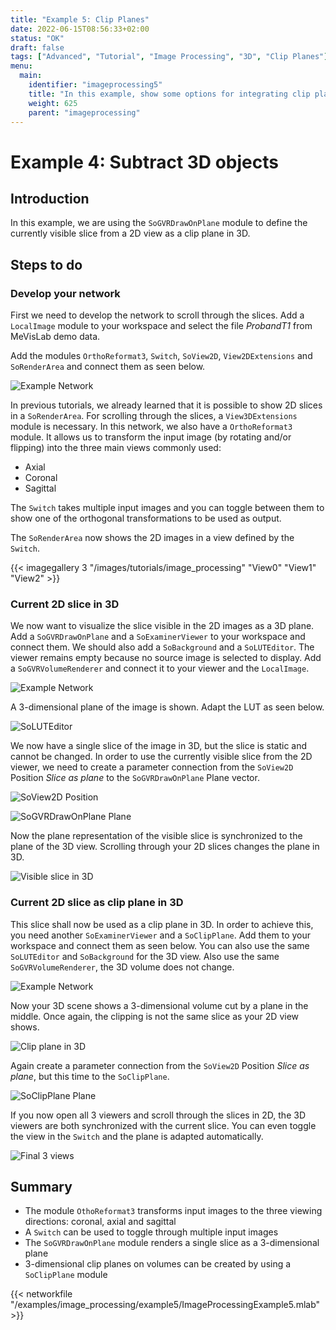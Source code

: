 ```yaml
---
title: "Example 5: Clip Planes"
date: 2022-06-15T08:56:33+02:00
status: "OK"
draft: false
tags: ["Advanced", "Tutorial", "Image Processing", "3D", "Clip Planes"]
menu: 
  main:
    identifier: "imageprocessing5"
    title: "In this example, show some options for integrating clip planes into your 3D views."
    weight: 625
    parent: "imageprocessing"
---
```


# Example 4: Subtract 3D objects
## Introduction
In this example, we are using the `SoGVRDrawOnPlane` module to define the currently visible slice from a 2D view as a clip plane in 3D.

## Steps to do
### Develop your network
First we need to develop the network to scroll through the slices. Add a `LocalImage` module to your workspace and select the file *ProbandT1* from MeVisLab demo data.

Add the modules `OrthoReformat3`, `Switch`, `SoView2D`, `View2DExtensions` and `SoRenderArea` and connect them as seen below.

![Example Network](/images/tutorials/image_processing/network_example5.png "Example Network")

In previous tutorials, we already learned that it is possible to show 2D slices in a `SoRenderArea`. For scrolling through the slices, a `View3DExtensions` module is necessary. In this network, we also have a `OrthoReformat3` module. It allows us to transform the input image (by rotating and/or flipping) into the three main views commonly used:
* Axial
* Coronal
* Sagittal

The `Switch` takes multiple input images and you can toggle between them to show one of the orthogonal transformations to be used as output.

The `SoRenderArea` now shows the 2D images in a view defined by the `Switch`.

{{< imagegallery 3 "/images/tutorials/image_processing" "View0" "View1" "View2" >}}

### Current 2D slice in 3D
We now want to visualize the slice visible in the 2D images as a 3D plane. Add a `SoGVRDrawOnPlane` and a `SoExaminerViewer` to your workspace and connect them. We should also add a `SoBackground` and a `SoLUTEditor`. The viewer remains empty because no source image is selected to display. Add a `SoGVRVolumeRenderer` and connect it to your viewer and the `LocalImage`.

![Example Network](/images/tutorials/image_processing/network_example5b.png "Example Network")

A 3-dimensional plane of the image is shown. Adapt the LUT as seen below.

![SoLUTEditor](/images/tutorials/image_processing/tutorial5_lut.png "SoLUTEditor")

We now have a single slice of the image in 3D, but the slice is static and cannot be changed. In order to use the currently visible slice from the 2D viewer, we need to create a parameter connection from the `SoView2D` Position *Slice as plane* to the `SoGVRDrawOnPlane` Plane vector.

![SoView2D Position](/images/tutorials/image_processing/SoView2D_Position.png "SoView2D Position")

![SoGVRDrawOnPlane Plane](/images/tutorials/image_processing/SoGVRDrawOnPlane_Plane.png "SoGVRDrawOnPlane Plane")

Now the plane representation of the visible slice is synchronized to the plane of the 3D view. Scrolling through your 2D slices changes the plane in 3D.

![Visible slice in 3D](/images/tutorials/image_processing/2DSlice_3D.png "Visible slice in 3D")

### Current 2D slice as clip plane in 3D
This slice shall now be used as a clip plane in 3D. In order to achieve this, you need another `SoExaminerViewer` and a `SoClipPlane`. Add them to your workspace and connect them as seen below. You can also use the same `SoLUTEditor` and `SoBackground` for the 3D view. Also use the same `SoGVRVolumeRenderer`, the 3D volume does not change.

![Example Network](/images/tutorials/image_processing/network_example5c.png "Example Network")

Now your 3D scene shows a 3-dimensional volume cut by a plane in the middle. Once again, the clipping is not the same slice as your 2D view shows.

![Clip plane in 3D](/images/tutorials/image_processing/3D_ClipPlane.png "Clip plane in 3D")

Again create a parameter connection from the `SoView2D` Position *Slice as plane*, but this time to the `SoClipPlane`. 

![SoClipPlane Plane](/images/tutorials/image_processing/SoClipPlane_Plane.png "SoClipPlane Plane")

If you now open all 3 viewers and scroll through the slices in 2D, the 3D viewers are both synchronized with the current slice. You can even toggle the view in the `Switch` and the plane is adapted automatically.

![Final 3 views](/images/tutorials/image_processing/Final3Views.png "Final 3 views")

## Summary
* The module `OthoReformat3` transforms input images to the three viewing directions: coronal, axial and sagittal
* A `Switch` can be used to toggle through multiple input images
* The `SoGVRDrawOnPlane` module renders a single slice as a 3-dimensional plane
* 3-dimensional clip planes on volumes can be created by using a `SoClipPlane` module

{{< networkfile "/examples/image_processing/example5/ImageProcessingExample5.mlab" >}}